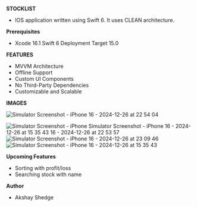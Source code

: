 **STOCKLIST**
- IOS application written using Swift 6. It uses CLEAN architecture.

**Prerequisites**
- Xcode 16.1 Swift 6 Deployment Target 15.0

**FEATURES**
- MVVM Architecture
- Offline Support
- Custom UI Components
- No Third-Party Dependencies
- Customizable and Scalable

**IMAGES**

![Simulator Screenshot - iPhone 16 - 2024-12-26 at 22 54 04](https://github.com/user-attachments/assets/3c4f475d-ae6a-49df-9113-10b666090835)

![Simulator Screenshot - iPhone ![Simulator Screenshot - iPhone 16 - 2024-12-26 at 15 35 43](https://github.com/user-attachments/assets/b476243b-b2fc-4453-87da-3db0d7540ff9)
16 - 2024-12-26 at 22 53 57](https://github.com/user-attachments/assets/4ca9d24e-a5e3-451e-a925-82989fa17cc7)
![Simulator Screenshot - iPhone 16 - 2024-12-26 at 23 09 46](https://github.com/user-attachments/assets/5858cfdc-3177-4b4e-a54a-3c0cdfdfcbc5)
![Simulator Screenshot - iPhone 16 - 2024-12-26 at 15 35 43](https://github.com/user-attachments/assets/3695213b-0c46-4ba2-957f-cb7365c783b5)

**Upcoming Features**
- Sorting with profit/loss
- Searching stock with name

**Author**
- Akshay Shedge 


